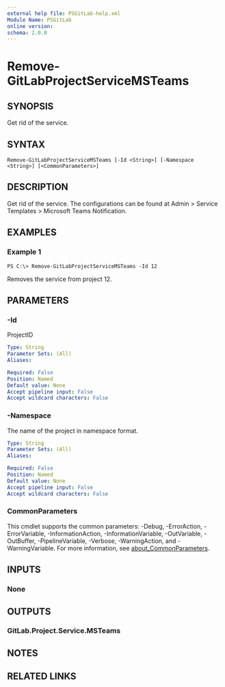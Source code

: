 ```yaml
---
external help file: PSGitLab-help.xml
Module Name: PSGitLab
online version:
schema: 2.0.0
---
```


# Remove-GitLabProjectServiceMSTeams

## SYNOPSIS
Get rid of the service.

## SYNTAX

```
Remove-GitLabProjectServiceMSTeams [-Id <String>] [-Namespace <String>] [<CommonParameters>]
```

## DESCRIPTION
Get rid of the service. The configurations can be found at Admin > Service Templates > Microsoft Teams Notification. 

## EXAMPLES

### Example 1
```
PS C:\> Remove-GitLabProjectServiceMSTeams -Id 12
```

Removes the service from project 12. 

## PARAMETERS

### -Id
ProjectID

```yaml
Type: String
Parameter Sets: (All)
Aliases:

Required: False
Position: Named
Default value: None
Accept pipeline input: False
Accept wildcard characters: False
```

### -Namespace
The name of the project in namespace format. 

```yaml
Type: String
Parameter Sets: (All)
Aliases:

Required: False
Position: Named
Default value: None
Accept pipeline input: False
Accept wildcard characters: False
```

### CommonParameters
This cmdlet supports the common parameters: -Debug, -ErrorAction, -ErrorVariable, -InformationAction, -InformationVariable, -OutVariable, -OutBuffer, -PipelineVariable, -Verbose, -WarningAction, and -WarningVariable. For more information, see [about_CommonParameters](http://go.microsoft.com/fwlink/?LinkID=113216).

## INPUTS

### None

## OUTPUTS

### GitLab.Project.Service.MSTeams

## NOTES

## RELATED LINKS
